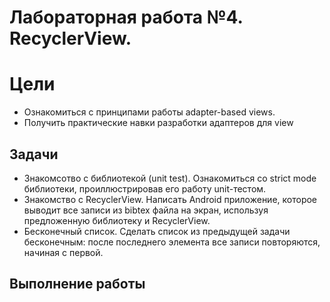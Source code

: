 # Лабораторная работа №4. RecyclerView.
# Цели
* Ознакомиться с принципами работы adapter-based views.
* Получить практические навки разработки адаптеров для view
## Задачи
* Знакомсотво с библиотекой (unit test).
Ознакомиться со strict mode библиотеки, проиллюстрировав его работу unit-тестом.
* Знакомство с RecyclerView.
Написать Android приложение, которое выводит все записи из bibtex файла на экран, используя предложенную библиотеку и RecyclerView.
* Бесконечный список.
Сделать список из предыдущей задачи бесконечным: после последнего элемента все записи повторяются, начиная с первой.
## Выполнение работы
